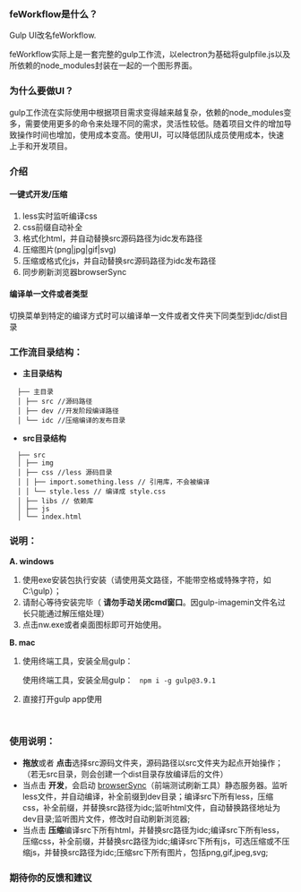 ### feWorkflow是什么？

Gulp UI改名feWorkflow.

feWorkflow实际上是一套完整的gulp工作流，以electron为基础将gulpfile.js以及所依赖的node_modules封装在一起的一个图形界面。

### 为什么要做UI？

gulp工作流在实际使用中根据项目需求变得越来越复杂，依赖的node_modules变多，需要使用更多的命令来处理不同的需求，灵活性较低。随着项目文件的增加导致操作时间也增加，使用成本变高。使用UI，可以降低团队成员使用成本，快速上手和开发项目。

### 介绍

#### 一键式开发/压缩

1. less实时监听编译css
2. css前缀自动补全
3. 格式化html，并自动替换src源码路径为idc发布路径
4. 压缩图片(png|jpg|gif|svg)
5. 压缩或格式化js，并自动替换src源码路径为idc发布路径
6. 同步刷新浏览器browserSync

#### 编译单一文件或者类型

切换菜单到特定的编译方式时可以编译单一文件或者文件夹下同类型到idc/dist目录

### 工作流目录结构：

- **主目录结构**

```
  ├── 主目录 
  │ ├── src //源码路径 
  │ ├── dev //开发阶段编译路径 
  │ └── idc //压缩编译的发布目录

```

- **src目录结构**

```
  ├── src  
  │ ├── img   
  │ ├── css //less 源码目录  
  │ │ ├── import.something.less // 引用库，不会被编译  
  │ │ └── style.less // 编译成 style.css  
  │ ├── libs // 依赖库  
  │ ├── js  
  │ └── index.html

```

### 说明：

**A. windows**

1. 使用exe安装包执行安装（请使用英文路径，不能带空格或特殊字符，如C:\gulp）；
2. 请耐心等待安装完毕（ **请勿手动关闭cmd窗口**。因gulp-imagemin文件名过长只能通过解压缩处理）
3. 点击nw.exe或者桌面图标即可开始使用。

**B. mac**

1. 使用终端工具，安装全局gulp：

   使用终端工具，安装全局gulp：   `npm i -g gulp@3.9.1`

2. 直接打开gulp app使用

   ​

### 使用说明：

- **拖放**或者 **点击**选择src源码文件夹，源码路径以src文件夹为起点开始操作；（若无src目录，则会创建一个dist目录存放编译后的文件）
- 当点击 **开发**，会启动 [browserSync](http://www.browsersync.io/)（前端测试刷新工具）静态服务器。监听less文件，并自动编译，补全前缀到dev目录；编译src下所有less，压缩css，补全前缀，并替换src路径为idc;监听html文件，自动替换路径地址为dev目录;监听图片文件，修改时自动刷新浏览器;
- 当点击 **压缩**编译src下所有html，并替换src路径为idc;编译src下所有less，压缩css，补全前缀，并替换src路径为idc;编译src下所有js，可选压缩或不压缩js，并替换src路径为idc;压缩src下所有图片，包括png,gif,jpeg,svg;

### 期待你的反馈和建议